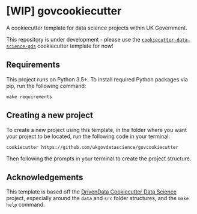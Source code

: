 # [WIP] govcookiecutter
A cookiecutter template for data science projects within UK Government.

This repository is under development - please use the 
[`cookiecutter-data-science-gds`](https://github.com/ukgovdatascience/cookiecutter-data-science-gds) cookiecutter 
template for now!

## Requirements

This project runs on Python 3.5+. To install required Python packages via pip, run the following command:

```shell script
make requirements
```

## Creating a new project

To create a new project using this template, in the folder where you want your project to be located, run the following 
code in your terminal:

```shell script
cookiecutter https://github.com/ukgovdatascience/govcookiecutter
```

Then following the prompts in your terminal to create the project structure.

## Acknowledgements

This template is based off the 
[DrivenData Cookiecutter Data Science](http://drivendata.github.io/cookiecutter-data-science/) project, especially 
around the `data` and `src` folder structures, and the `make help` command.
